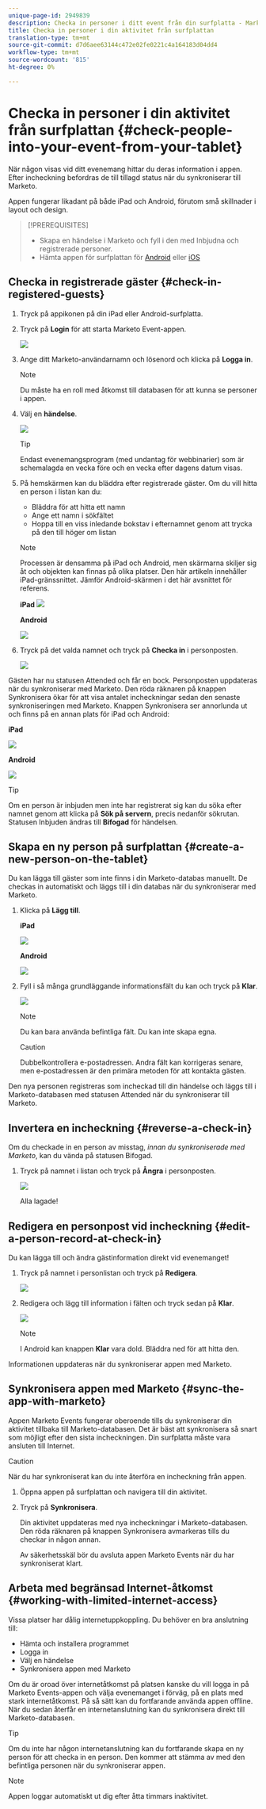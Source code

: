 ```yaml
---
unique-page-id: 2949839
description: Checka in personer i ditt event från din surfplatta - Marketo Docs - produktdokumentation
title: Checka in personer i din aktivitet från surfplattan
translation-type: tm+mt
source-git-commit: d7d6aee63144c472e02fe0221c4a164183d04dd4
workflow-type: tm+mt
source-wordcount: '815'
ht-degree: 0%

---
```



# Checka in personer i din aktivitet från surfplattan {#check-people-into-your-event-from-your-tablet}

När någon visas vid ditt evenemang hittar du deras information i appen. Efter incheckning befordras de till tillagd status när du synkroniserar till Marketo.

Appen fungerar likadant på både iPad och Android, förutom små skillnader i layout och design.

>[!PREREQUISITES]
>
>* Skapa en händelse i Marketo och fyll i den med Inbjudna och registrerade personer.
>* Hämta appen för surfplattan för [Android](https://play.google.com/store/apps/details?id=com.marketo.eventcheckin&amp;hl=en) eller [iOS](https://itunes.apple.com/us/app/marketo-events/id522766637?mt=8)

>



## Checka in registrerade gäster {#check-in-registered-guests}

1. Tryck på appikonen på din iPad eller Android-surfplatta.
1. Tryck på **Login** för att starta Marketo Event-appen.

   ![](assets/1.jpg)

1. Ange ditt Marketo-användarnamn och lösenord och klicka på **Logga in**.

   >[!NOTE]
   >
   >Du måste ha en roll med åtkomst till databasen för att kunna se personer i appen.

1. Välj en **händelse**.

   ![](assets/2.jpg)

   >[!TIP]
   >
   >Endast evenemangsprogram (med undantag för webbinarier) som är schemalagda en vecka före och en vecka efter dagens datum visas.

1. På hemskärmen kan du bläddra efter registrerade gäster. Om du vill hitta en person i listan kan du:

   * Bläddra för att hitta ett namn
   * Ange ett namn i sökfältet
   * Hoppa till en viss inledande bokstav i efternamnet genom att trycka på den till höger om listan

   >[!NOTE]
   >
   >Processen är densamma på iPad och Android, men skärmarna skiljer sig åt och objekten kan finnas på olika platser. Den här artikeln innehåller iPad-gränssnittet. Jämför Android-skärmen i det här avsnittet för referens.

   **iPad** ![](assets/image2016-4-15-11-3a55-3a11.png)

   **Android**

   ![](assets/image2016-4-15-14-3a50-3a19.png)

1. Tryck på det valda namnet och tryck på **Checka in** i personposten.

   ![](assets/img-0068-35-hands.png)

Gästen har nu statusen Attended och får en bock. Personposten uppdateras när du synkroniserar med Marketo. Den röda räknaren på knappen Synkronisera ökar för att visa antalet incheckningar sedan den senaste synkroniseringen med Marketo. Knappen Synkronisera ser annorlunda ut och finns på en annan plats för iPad och Android:

**iPad**

![](assets/image2016-4-12-14-3a25-3a13.png)

**Android**

![](assets/image2016-4-15-14-3a58-3a6.png)

>[!TIP]
>
>Om en person är inbjuden men inte har registrerat sig kan du söka efter namnet genom att klicka på **Sök på servern**, precis nedanför sökrutan. Statusen Inbjuden ändras till **Bifogad** för händelsen.

## Skapa en ny person på surfplattan {#create-a-new-person-on-the-tablet}

Du kan lägga till gäster som inte finns i din Marketo-databas manuellt. De checkas in automatiskt och läggs till i din databas när du synkroniserar med Marketo.

1. Klicka på **Lägg till**.

   **iPad**

   ![](assets/image2016-4-15-11-3a58-3a51.png)

   **Android**

   ![](assets/image2016-4-15-15-3a2-3a38.png)

1. Fyll i så många grundläggande informationsfält du kan och tryck på **Klar**.

   ![](assets/image2016-4-15-11-3a33-3a59.png)

   >[!NOTE]
   >
   >Du kan bara använda befintliga fält. Du kan inte skapa egna.

   >[!CAUTION]
   >
   >Dubbelkontrollera e-postadressen. Andra fält kan korrigeras senare, men e-postadressen är den primära metoden för att kontakta gästen.

Den nya personen registreras som incheckad till din händelse och läggs till i Marketo-databasen med statusen Attended när du synkroniserar till Marketo.

## Invertera en incheckning {#reverse-a-check-in}

Om du checkade in en person av misstag, *innan du synkroniserade med Marketo*, kan du vända på statusen Bifogad.

1. Tryck på namnet i listan och tryck på **Ångra** i personposten.

   ![](assets/image2016-4-15-11-3a38-3a31.png)

   Alla lagade!

## Redigera en personpost vid incheckning {#edit-a-person-record-at-check-in}

Du kan lägga till och ändra gästinformation direkt vid evenemanget!

1. Tryck på namnet i personlistan och tryck på **Redigera**.

   ![](assets/image2016-4-15-11-3a43-3a46.png)

1. Redigera och lägg till information i fälten och tryck sedan på **Klar**.

   ![](assets/image2016-4-15-11-3a50-3a18.png)

   >[!NOTE]
   >
   >I Android kan knappen **Klar** vara dold. Bläddra ned för att hitta den.

Informationen uppdateras när du synkroniserar appen med Marketo.

## Synkronisera appen med Marketo {#sync-the-app-with-marketo}

Appen Marketo Events fungerar oberoende tills du synkroniserar din aktivitet tillbaka till Marketo-databasen. Det är bäst att synkronisera så snart som möjligt efter den sista incheckningen. Din surfplatta måste vara ansluten till Internet.

>[!CAUTION]
>
>När du har synkroniserat kan du inte återföra en incheckning från appen.

1. Öppna appen på surfplattan och navigera till din aktivitet.
1. Tryck på **Synkronisera**.

   Din aktivitet uppdateras med nya incheckningar i Marketo-databasen. Den röda räknaren på knappen Synkronisera avmarkeras tills du checkar in någon annan.

   Av säkerhetsskäl bör du avsluta appen Marketo Events när du har synkroniserat klart.

## Arbeta med begränsad Internet-åtkomst {#working-with-limited-internet-access}

Vissa platser har dålig internetuppkoppling. Du behöver en bra anslutning till:

* Hämta och installera programmet
* Logga in
* Välj en händelse
* Synkronisera appen med Marketo

Om du är oroad över internetåtkomst på platsen kanske du vill logga in på Marketo Events-appen och välja evenemanget i förväg, på en plats med stark internetåtkomst. På så sätt kan du fortfarande använda appen offline. När du sedan återfår en internetanslutning kan du synkronisera direkt till Marketo-databasen.

>[!TIP]
>
>Om du inte har någon internetanslutning kan du fortfarande skapa en ny person för att checka in en person. Den kommer att stämma av med den befintliga personen när du synkroniserar appen.

>[!NOTE]
>
>Appen loggar automatiskt ut dig efter åtta timmars inaktivitet.

